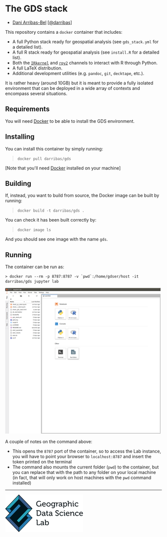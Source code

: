 # The GDS stack

* [Dani Arribas-Bel](http://darribas.org)
  [[@darribas](http://twitter.com/darribas)]

This repository contains a `docker` container that includes:

* A full Python stack ready for geospatial analysis (see `gds_stack.yml` for a detailed list).
* A full R stack ready for geospatial analysis (see `install.R` for a detailed list).
* Both the [`IRkernel`](https://github.com/IRkernel/IRkernel) and [`rpy2`](https://bitbucket.org/rpy2/rpy2) channels to interact with R through Python.
* A full LaTeX distribution.
* Additional development utilities (e.g. `pandoc`, `git`, `decktape`, etc.).

It is rather heavy (around 10GB) but it is meant to provide a fully isolated environment that can be deployed in a wide array of contexts and encompass several situations.

## Requirements

You will need [Docker](https://www.docker.com) to be able to install the GDS environment.

## Installing

You can install this container by simply running:

> `docker pull darribas/gds`

[Note that you'll need [Docker](https://www.docker.com) installed on your machine]

## Building

If, instead, you want to build from source, the Docker image can be built by running:

> `docker build -t darribas/gds .`

You can check it has been built correctly by:

> `docker image ls`

And you should see one image with the name `gds`.

## Running

The container can be run as:

```
> docker run --rm -p 8787:8787 -v `pwd`:/home/gdser/host -it darribas/gds jupyter lab
```

<img src="JupyterLab.png" width="500">

A couple of notes on the command above:

* This opens the `8787` port of the container, so to access the Lab instance,
  you will have to point your browser to `localhost:8787` and insert the token
  printed on the terminal
* The command also mounts the current folder (`pwd`) to the container, but you can replace that with the path to any folder on your local machine (in fact, that will only work on host machines with the `pwd` command installed)

---

[<img src="gdsl.png" width="250">](https://www.liverpool.ac.uk/geographic-data-science/)

